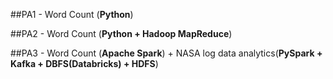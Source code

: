 ##PA1 - Word Count (**Python**)

##PA2 - Word Count (**Python + Hadoop MapReduce**)

##PA3 - Word Count (**Apache Spark**) + NASA log data analytics(**PySpark + Kafka + DBFS(Databricks) + HDFS**)
